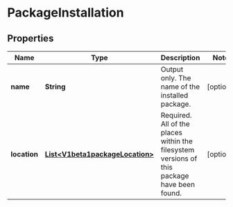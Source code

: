 
# PackageInstallation

## Properties
Name | Type | Description | Notes
------------ | ------------- | ------------- | -------------
**name** | **String** | Output only. The name of the installed package. |  [optional]
**location** | [**List&lt;V1beta1packageLocation&gt;**](V1beta1packageLocation.md) | Required. All of the places within the filesystem versions of this package have been found. |  [optional]



